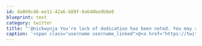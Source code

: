 ```yaml
---
id: da869c46-ee11-42a6-b89f-0a640be9b8e8
blueprint: text
category: twitter
title: "'@nickwynja You're lack of dedication has been noted. You may redeem yourself by offering a couch when I head out that way."
caption: '<span class="username username_linked">@<a href="https://twitter.com/nickwynja" title="Nick Wynja">nickwynja</a></span> You''re lack of dedication has been noted. You may redeem yourself by offering a couch when I head out that way.'
---
```

